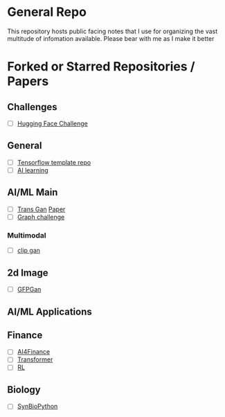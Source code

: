 # General Repo

This repository hosts public facing notes that I use for organizing the vast multitude of infomation available. Please bear with me as I make it better

# Forked or Starred Repositories / Papers 
## Challenges
- [ ] [Hugging Face Challenge](https://bigscience.huggingface.co/)


## General
- [ ] [Tensorflow template repo](https://github.com/ianderrington/Tensorflow-Project-Template)
- [ ] [AI learning](https://github.com/alirezadir/machine-learning-interview-enlightener)

## AI/ML Main
- [ ] [Trans Gan](https://github.com/ianderrington/TransGAN?organization=ianderrington&organization=ianderrington) [Paper](https://arxiv.org/abs/2102.07074)
- [ ] [Graph challenge](https://github.com/yzhuoning/DeepAUC_OGB_Challenge)
### Multimodal
- [ ] [clip gan](https://github.com/ianderrington/CLIP)

## 2d Image
- [ ]  [GFPGan](https://github.com/TencentARC/GFPGAN)

## AI/ML Applications

## Finance
- [ ] [AI4Finance](https://github.com/AI4Finance-Foundation/FinRL)
- [ ] [Transformer](https://github.com/JanSchm/CapMarket)
- [ ] [RL](https://github.com/ianderrington/Deep-Reinforcement-Learning-for-Automated-Stock-Trading-Ensemble-Strategy-ICAIF-2020)

## Biology
- [ ] [SynBioPython](https://github.com/Global-Biofoundries-Alliance/SynBioPython)

